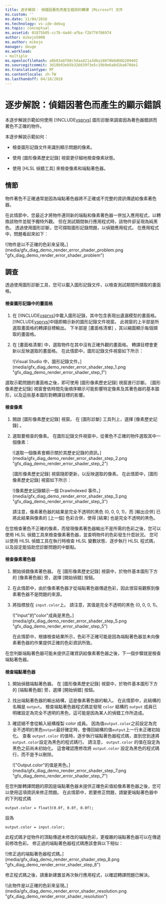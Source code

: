 ```yaml
---
title: 逐步解說： 偵錯因著色而產生錯誤的轉譯 |Microsoft 文件
ms.custom: ''
ms.date: 11/04/2016
ms.technology: vs-ide-debug
ms.topic: conceptual
ms.assetid: 01875b05-cc7b-4add-afba-f2b776f86974
author: mikejo5000
ms.author: mikejo
manager: douge
ms.workload:
- multiple
ms.openlocfilehash: a8b03a8f88c5daa421a3d6a10870b8d66b209402
ms.sourcegitcommit: 3d10b93eb5b326639f3e5c19b9e6a8d1ba078de1
ms.translationtype: MT
ms.contentlocale: zh-TW
ms.lasthandoff: 04/18/2018
---
```

# <a name="walkthrough-debugging-rendering-errors-due-to-shading"></a>逐步解說：偵錯因著色而產生的顯示錯誤
本逐步解說示範如何使用 [!INCLUDE[vsprvs](../../code-quality/includes/vsprvs_md.md)] 圖形診斷來調查因為著色器錯誤而著色不正確的物件。  
  
 本逐步解說示範如何：  
  
-   檢查圖形記錄文件來識別顯示問題的像素。  
  
-   使用 [圖形像素歷史記錄]  視窗更仔細地檢查像素狀態。  
  
-   使用 [HLSL 偵錯工具]  來檢查像素和端點著色器。  
  
## <a name="scenario"></a>情節  
 物件著色不正確通常是因為端點著色器將不正確或不完整的資訊傳遞給像素著色器。  
  
 在此情節中，您最近才將物件連同新的端點和像素著色器一併加入應用程式，以轉換該物件並賦予獨特外觀。 但在測試期間執行應用程式時，該物件卻呈現為純黑色。 透過使用圖形診斷，您可擷取圖形記錄問題，以偵錯應用程式。 在應用程式中，問題看起來如下：  
  
 ![物件是以不正確的色彩來呈現。] (media/gfx_diag_demo_render_error_shader_problem.png "gfx_diag_demo_render_error_shader_problem")  
  
## <a name="investigation"></a>調查  
 透過使用圖形診斷工具，您可以載入圖形記錄文件，以檢查測試期間所擷取的畫面格。  
  
#### <a name="to-examine-a-frame-in-a-graphics-log"></a>檢查圖形記錄中的畫面格  
  
1.  在 [!INCLUDE[vsprvs](../../code-quality/includes/vsprvs_md.md)]中載入圖形記錄，其中包含表現出遺漏模型的畫面格。 [!INCLUDE[vsprvs](../../code-quality/includes/vsprvs_md.md)]中隨即顯示新的圖形記錄文件視窗。 此視窗的上半部是所選取畫面格的轉譯目標輸出。 下半部是 [畫面格清單] ，其以縮圖顯示每個擷取的畫面格。  
  
2.  在 [畫面格清單] 中，選取物件在其中沒有正確外觀的畫面格。 轉譯目標會更新以反映選取的畫面格。 在此情節中，圖形記錄文件視窗如下所示：  
  
     ![Visual Studio 中，圖形記錄文件。] (media/gfx_diag_demo_render_error_shader_step_1.png "gfx_diag_demo_render_error_shader_step_1")  
  
 選取示範問題的畫面格之後，即可使用 [圖形像素歷史記錄]  視窗進行診斷。 [圖形像素歷史記錄]  視窗會依時間先後順序顯示可能影響特定像素及其著色器的基本圖形，以及這些基本圖形對轉譯目標的影響。  
  
#### <a name="to-examine-a-pixel"></a>檢查像素  
  
1.  開啟 [圖形像素歷史記錄]  視窗。 在 [圖形診斷]  工具列上，選擇 [像素歷史記錄] 。  
  
2.  選取要檢查的像素。 在圖形記錄文件視窗中，從著色不正確的物件選取其中一個像素：  
  
     ![選取一個像素會顯示關於其歷史記錄的資訊。] (media/gfx_diag_demo_render_error_shader_step_2.png "gfx_diag_demo_render_error_shader_step_2")  
  
     [圖形像素歷史記錄]  視窗隨即更新，以反映選取的像素。 在此情節中，[圖形像素歷史記錄]  視窗如下所示：  
  
     ![像素歷史記錄顯示一個 DrawIndexed 事件。] (media/gfx_diag_demo_render_error_shader_step_3.png "gfx_diag_demo_render_error_shader_step_3")  
  
     請注意，像素著色器的結果是完全不透明的黑色 (0, 0, 0, 1)，而 [輸出合併]  已將此結果與像素的 [上一個]  色彩合併，使得 [結果]  也是完全不透明的黑色。  
  
 在您檢查著色不正確的像素，而發現像素著色器輸出不是所需的色彩之後，您可以使用 HLSL 偵錯工具來檢查像素著色器，並查明物件的色彩發生什麼狀況。 您可以使用 HLSL 偵錯工具在執行時檢查 HLSL 變數狀態、逐步執行 HLSL 程式碼，以及設定能協助您診斷問題的中斷點。  
  
#### <a name="to-examine-the-pixel-shader"></a>檢查像素著色器  
  
1.  開始偵錯像素著色器。 在 [圖形像素歷史記錄]  視窗中，於物件基本圖形下方的 [像素著色器] 旁，選擇 [開始偵錯]  按鈕。  
  
2.  在此情節中，由於像素著色器才從端點著色器傳遞色彩，因此很容易觀察到像素著色器不是問題的來源。  
  
3.  將指標放在 `input.color`上。 請注意，其值是完全不透明的黑色 (0, 0, 0, 1)。  
  
     !["Input"的"color"成員是黑色。] (media/gfx_diag_demo_render_error_shader_step_5.png "gfx_diag_demo_render_error_shader_step_5")  
  
     在此情節中，根據檢查結果所示，色彩不正確可能是因為端點著色器並未向像素著色器的作業提供正確的色彩資訊所致。  
  
 在您判斷端點著色器可能未提供正確資訊給像素著色器之後，下一個步驟就是檢查端點著色器。  
  
#### <a name="to-examine-the-vertex-shader"></a>檢查端點著色器  
  
1.  開始偵錯端點著色器。 在 [圖形像素歷史記錄]  視窗中，於物件基本圖形下方的 [端點著色器] 旁，選擇 [開始偵錯]  按鈕。  
  
2.  找出端點著色器的輸出結構，這是像素著色器的輸入。 在此情節中，此結構的名稱是 `output`。 檢查端點著色器程式碼並發現 `color` 結構的 `output` 成員已明確設定為完全不透明的黑色，這可能是因為某人的偵錯工作所造成。  
  
3.  確認絕不會從輸入結構複製 color 成員。 因為值`output.color`之前設定為完全不透明的黑色`output`最好確定時，會傳回結構的值`output`上一行未正確初始化。 查看 `output.color` 的值時，逐步執行端點著色器程式碼，直到您到達將 `output.color`設定為黑色的程式碼行。 請注意， `output.color` 的值在設定為黑色之前尚未初始化。 這會確認應修改將 `output.color` 設定為黑色的程式碼行，而不是予以刪除。  
  
     !["Output.color"的值是黑色。] (media/gfx_diag_demo_render_error_shader_step_7.png "gfx_diag_demo_render_error_shader_step_7")  
  
 在您判斷轉譯問題的原因是端點著色器未提供正確色彩值給像素著色器之後，您可以使用這項資訊來修正問題。 在此情節中，若要修正問題，請變更端點著色器中的下列程式碼  
  
```  
output.color = float3(0.0f, 0.0f, 0.0f);  
```  
  
 設為  
  
```hlsl  
output.color = input.color;  
```  
  
 此程式碼才從物件的頂點傳遞未修改的端點色彩，更複雜的端點著色器可以在傳遞前修改色彩。 修正過的端點著色器程式碼應該會與以下相似：  
  
 ![修正過的端點著色器程式碼。] (media/gfx_diag_demo_render_error_shader_step_8.png "gfx_diag_demo_render_error_shader_step_8")  
  
 修正程式碼之後，請重新建置並再次執行應用程式，以確認轉譯問題已解決。  
  
 ![此物件是以正確的色彩來呈現。] (media/gfx_diag_demo_render_error_shader_resolution.png "gfx_diag_demo_render_error_shader_resolution")